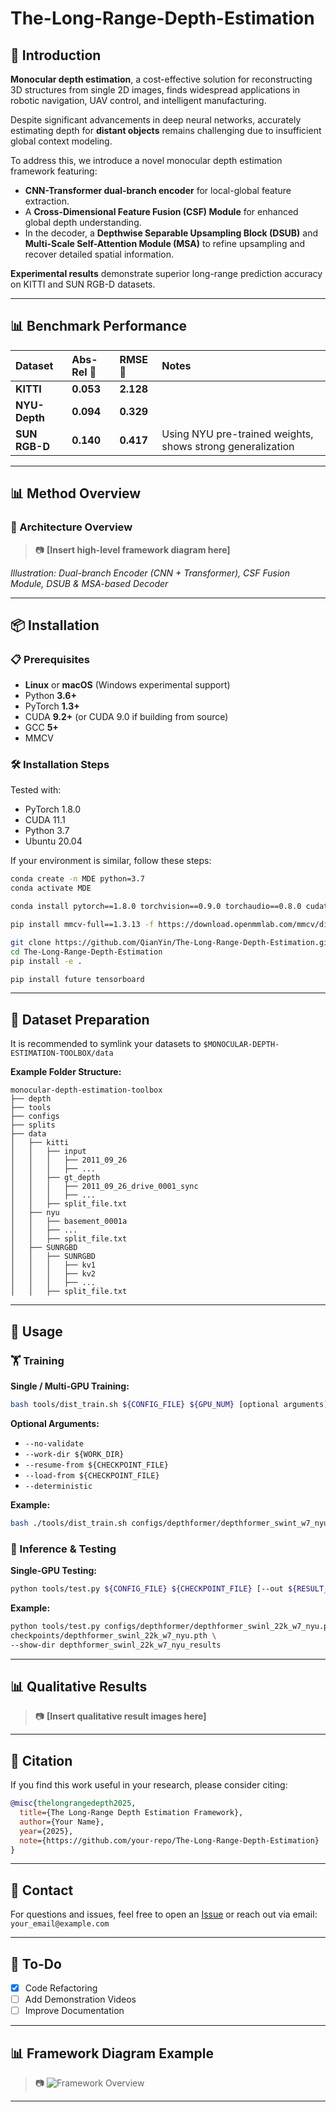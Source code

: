 # The-Long-Range-Depth-Estimation

## 📖 Introduction

**Monocular depth estimation**, a cost-effective solution for reconstructing 3D structures from single 2D images, finds widespread applications in robotic navigation, UAV control, and intelligent manufacturing.

Despite significant advancements in deep neural networks, accurately estimating depth for **distant objects** remains challenging due to insufficient global context modeling.

To address this, we introduce a novel monocular depth estimation framework featuring:

* **CNN-Transformer dual-branch encoder** for local-global feature extraction.
* A **Cross-Dimensional Feature Fusion (CSF) Module** for enhanced global depth understanding.
* In the decoder, a **Depthwise Separable Upsampling Block (DSUB)** and **Multi-Scale Self-Attention Module (MSA)** to refine upsampling and recover detailed spatial information.

**Experimental results** demonstrate superior long-range prediction accuracy on KITTI and SUN RGB-D datasets.

---

## 📊 Benchmark Performance

| Dataset       | Abs-Rel 🔽 | RMSE 🔽   | Notes                                                      |
| :------------ | :--------- | :-------- | :--------------------------------------------------------- |
| **KITTI**     | **0.053**  | **2.128** |                                                            |
| **NYU-Depth** | **0.094**  | **0.329** |                                                            |
 **SUN RGB-D**  | **0.140**  | **0.417** | Using NYU pre-trained weights, shows strong generalization
---

## 📊 Method Overview

### 📌 Architecture Overview

> 📷 **\[Insert high-level framework diagram here]**

*Illustration: Dual-branch Encoder (CNN + Transformer), CSF Fusion Module, DSUB & MSA-based Decoder*

---

## 📦 Installation

### 📋 Prerequisites

* **Linux** or **macOS** (Windows experimental support)
* Python **3.6+**
* PyTorch **1.3+**
* CUDA **9.2+** (or CUDA 9.0 if building from source)
* GCC **5+**
* MMCV

### 🛠️ Installation Steps

Tested with:

* PyTorch 1.8.0
* CUDA 11.1
* Python 3.7
* Ubuntu 20.04

If your environment is similar, follow these steps:

```bash
conda create -n MDE python=3.7
conda activate MDE

conda install pytorch==1.8.0 torchvision==0.9.0 torchaudio==0.8.0 cudatoolkit=11.1 -c pytorch -c conda-forge

pip install mmcv-full==1.3.13 -f https://download.openmmlab.com/mmcv/dist/cu111/torch1.8.0/index.html

git clone https://github.com/QianYin/The-Long-Range-Depth-Estimation.git
cd The-Long-Range-Depth-Estimation
pip install -e .

pip install future tensorboard
```

---

## 📂 Dataset Preparation

It is recommended to symlink your datasets to `$MONOCULAR-DEPTH-ESTIMATION-TOOLBOX/data`

**Example Folder Structure:**

```
monocular-depth-estimation-toolbox
├── depth
├── tools
├── configs
├── splits
├── data
│   ├── kitti
│   │   ├── input
│   │   │   ├── 2011_09_26
│   │   │   ├── ...
│   │   ├── gt_depth
│   │   │   ├── 2011_09_26_drive_0001_sync
│   │   │   ├── ...
│   │   ├── split_file.txt
│   ├── nyu
│   │   ├── basement_0001a
│   │   ├── ...
│   │   ├── split_file.txt
│   ├── SUNRGBD
│   │   ├── SUNRGBD
│   │   │   ├── kv1
│   │   │   ├── kv2
│   │   │   ├── ...
│   │   ├── split_file.txt
```

---

## 🚀 Usage

### 🏋️ Training

**Single / Multi-GPU Training:**

```bash
bash tools/dist_train.sh ${CONFIG_FILE} ${GPU_NUM} [optional arguments]
```

**Optional Arguments:**

* `--no-validate`
* `--work-dir ${WORK_DIR}`
* `--resume-from ${CHECKPOINT_FILE}`
* `--load-from ${CHECKPOINT_FILE}`
* `--deterministic`

**Example:**

```bash
bash ./tools/dist_train.sh configs/depthformer/depthformer_swint_w7_nyu.py 2 --work-dir work_dirs/saves/depthformer/depthformer_swint_w7_nyu
```

### 🧪 Inference & Testing

**Single-GPU Testing:**

```bash
python tools/test.py ${CONFIG_FILE} ${CHECKPOINT_FILE} [--out ${RESULT_FILE}] [--eval ${EVAL_METRICS}] [--show]
```

**Example:**

```bash
python tools/test.py configs/depthformer/depthformer_swinl_22k_w7_nyu.py \
checkpoints/depthformer_swinl_22k_w7_nyu.pth \
--show-dir depthformer_swinl_22k_w7_nyu_results
```

---

## 📊 Qualitative Results

> 📷 **\[Insert qualitative result images here]**

---

## 📖 Citation

If you find this work useful in your research, please consider citing:

```bibtex
@misc{thelongrangedepth2025,
  title={The Long-Range Depth Estimation Framework},
  author={Your Name},
  year={2025},
  note={https://github.com/your-repo/The-Long-Range-Depth-Estimation}
}
```

---

## 📩 Contact

For questions and issues, feel free to open an [Issue](https://github.com/your-repo/The-Long-Range-Depth-Estimation/issues) or reach out via email: `your_email@example.com`

---

## 📌 To-Do

* [x] Code Refactoring
* [ ] Add Demonstration Videos
* [ ] Improve Documentation

---

## 📊 Framework Diagram Example

> 📷 ![Framework Overview](docs/framework_overview.png)

---


